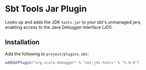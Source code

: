 # Sbt Tools Jar Plugin

Looks up and adds the JDK `tools.jar` to your sbt's unmanaged jars, enabling
access to the Java Debugger Interface (JDI).

## Installation

Add the following to `project/plugins.sbt`:

```scala
addSbtPlugin("org.scala-debugger" % "sbt-jdi-tools" % "1.0.0")
```

